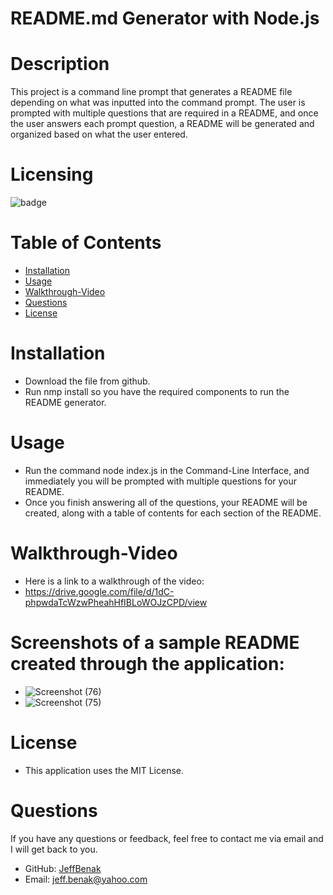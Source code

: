 # README.md Generator with Node.js
# Description
This project is a command line prompt that generates a README file depending on what was inputted into the command prompt. 
The user is prompted with multiple questions that are required in a README, and once the user answers each prompt question, a README will be generated and organized based on what the user entered.
# Licensing
![badge](https://img.shields.io/badge/license-MIT-blue)
# Table of Contents 
- [Installation](#installation)
- [Usage](#usage)
- [Walkthrough-Video](#walkthrough-video)
- [Questions](#questions)
- [License](#license)
# Installation
- Download the file from github.
- Run nmp install so you have the required components to run the README generator.
# Usage 
- Run the command node index.js in the Command-Line Interface, and immediately you will be prompted with multiple questions for your README. 
- Once you finish answering all of the questions, your README will be created, along with a table of contents for each section of the README.
# Walkthrough-Video 
- Here is a link to a walkthrough of the video:
- https://drive.google.com/file/d/1dC-phpwdaTcWzwPheahHfIBLoWOJzCPD/view
# Screenshots of a sample README created through the application:
- ![Screenshot (76)](https://user-images.githubusercontent.com/87049684/135196750-a18b014e-814a-4bb5-b9b8-06ea0df4ec76.png)
- ![Screenshot (75)](https://user-images.githubusercontent.com/87049684/135196760-a54302af-53ac-4a5e-ba05-2abf72e90aba.png)
# License 
- This application uses the MIT License.
# Questions 
If you have any questions or feedback, feel free to contact me via email and I will get back to you.
- GitHub: [JeffBenak](https://github.com/jeffbenak)
- Email: jeff.benak@yahoo.com


